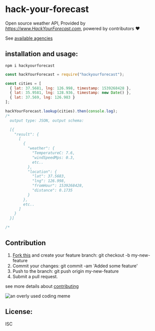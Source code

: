 # hack-your-forecast

Open source weather API, Provided by _https://www.HackYourForecast.com_, powered by contributors ❤

See [available agencies](https://hackyourforecast.com/api#apis-we-work-with)

## installation and usage:

`npm i hackyourforecast`

```javascript
const hackYourForecast = require("hackyourforecast");

const cities = [
  { lat: 37.5681, lng: 126.998, timestamp: 1539268428 },
  { lat: 35.9581, lng: 128.936, timestamp: new Date() },
  { lat: 37.569, lng: 126.983 }
];

hackYourForecast.lookup(cities).then(console.log);
/*
  output type: JSON, output schema:

  [{
    "result": {
      [
        {
          "weather": {
            "TemperatureC: 7.6,
            "windSpeedMps: 0.3,
            etc..
          },
          "location": {
            "lat": 37.5683,
            "lng": 126.998,
            "fromHour": 1539268428,
            "distance": 0.1735
          }
        },
        etc..
      ]
    }
  }]

/*
```

## Contribution

1. [Fork this](https://github.com/HackYourForecast/hackyourforecast) and create your feature branch: git checkout -b my-new-feature
2. Commit your changes: git commit -am 'Added some feature'
3. Push to the branch: git push origin my-new-feature
4. Submit a pull request.

see more details about [contributing](https://hackyourforecast.com/contribute)

![an overly used coding meme](https://img.devrant.com/devrant/rant/r_536209_rcy6p.gif)

## License:

ISC
